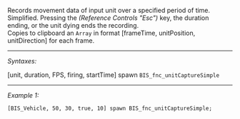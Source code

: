 Records movement data of input unit over a specified period of time. Simplified.
Pressing the *(Reference Controls "Esc")* key, the duration ending, or the unit dying ends the recording.<br>
Copies to clipboard an `Array` in format [frameTime, unitPosition, unitDirection] for each frame.


---
*Syntaxes:*

[unit, duration, FPS, firing, startTime] spawn `BIS_fnc_unitCaptureSimple`

---
*Example 1:*

```sqf
[BIS_Vehicle, 50, 30, true, 10] spawn BIS_fnc_unitCaptureSimple;
```